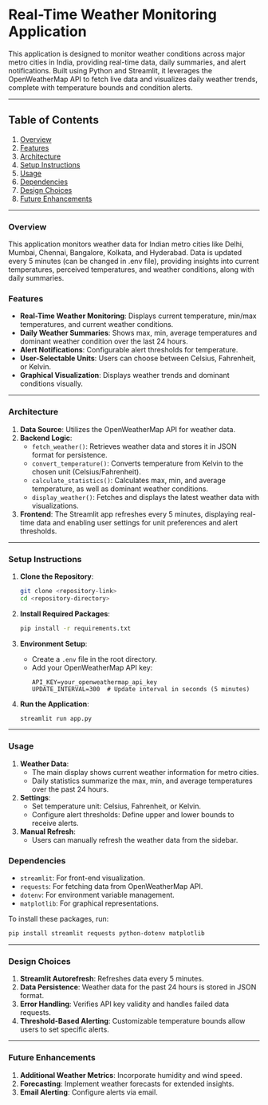
# Real-Time Weather Monitoring Application

This application is designed to monitor weather conditions across major metro cities in India, providing real-time data, daily summaries, and alert notifications. Built using Python and Streamlit, it leverages the OpenWeatherMap API to fetch live data and visualizes daily weather trends, complete with temperature bounds and condition alerts.

---

## Table of Contents
1. [Overview](#overview)
2. [Features](#features)
3. [Architecture](#architecture)
4. [Setup Instructions](#setup-instructions)
5. [Usage](#usage)
6. [Dependencies](#dependencies)
7. [Design Choices](#design-choices)
8. [Future Enhancements](#future-enhancements)

---

### Overview
This application monitors weather data for Indian metro cities like Delhi, Mumbai, Chennai, Bangalore, Kolkata, and Hyderabad. Data is updated every 5 minutes (can be changed in .env file), providing insights into current temperatures, perceived temperatures, and weather conditions, along with daily summaries.

### Features
- **Real-Time Weather Monitoring**: Displays current temperature, min/max temperatures, and current weather conditions.
- **Daily Weather Summaries**: Shows max, min, average temperatures and dominant weather condition over the last 24 hours.
- **Alert Notifications**: Configurable alert thresholds for temperature.
- **User-Selectable Units**: Users can choose between Celsius, Fahrenheit, or Kelvin.
- **Graphical Visualization**: Displays weather trends and dominant conditions visually.

---

### Architecture
1. **Data Source**: Utilizes the OpenWeatherMap API for weather data.
2. **Backend Logic**:
   - `fetch_weather()`: Retrieves weather data and stores it in JSON format for persistence.
   - `convert_temperature()`: Converts temperature from Kelvin to the chosen unit (Celsius/Fahrenheit).
   - `calculate_statistics()`: Calculates max, min, and average temperature, as well as dominant weather conditions.
   - `display_weather()`: Fetches and displays the latest weather data with visualizations.
3. **Frontend**: The Streamlit app refreshes every 5 minutes, displaying real-time data and enabling user settings for unit preferences and alert thresholds.

---

### Setup Instructions
1. **Clone the Repository**:
    ```bash
    git clone <repository-link>
    cd <repository-directory>
    ```

2. **Install Required Packages**:
    ```bash
    pip install -r requirements.txt
    ```

3. **Environment Setup**:
   - Create a `.env` file in the root directory.
   - Add your OpenWeatherMap API key:
     ```plaintext
     API_KEY=your_openweathermap_api_key
     UPDATE_INTERVAL=300  # Update interval in seconds (5 minutes)
     ```

4. **Run the Application**:
   ```bash
   streamlit run app.py
   ```

---

### Usage
1. **Weather Data**:
   - The main display shows current weather information for metro cities.
   - Daily statistics summarize the max, min, and average temperatures over the past 24 hours.
2. **Settings**:
   - Set temperature unit: Celsius, Fahrenheit, or Kelvin.
   - Configure alert thresholds: Define upper and lower bounds to receive alerts.
3. **Manual Refresh**:
   - Users can manually refresh the weather data from the sidebar.

### Dependencies
- `streamlit`: For front-end visualization.
- `requests`: For fetching data from OpenWeatherMap API.
- `dotenv`: For environment variable management.
- `matplotlib`: For graphical representations.
  
To install these packages, run:
```bash
pip install streamlit requests python-dotenv matplotlib
```

---

### Design Choices
1. **Streamlit Autorefresh**: Refreshes data every 5 minutes.
2. **Data Persistence**: Weather data for the past 24 hours is stored in JSON format.
3. **Error Handling**: Verifies API key validity and handles failed data requests.
4. **Threshold-Based Alerting**: Customizable temperature bounds allow users to set specific alerts.

---

### Future Enhancements
1. **Additional Weather Metrics**: Incorporate humidity and wind speed.
2. **Forecasting**: Implement weather forecasts for extended insights.
3. **Email Alerting**: Configure alerts via email.
